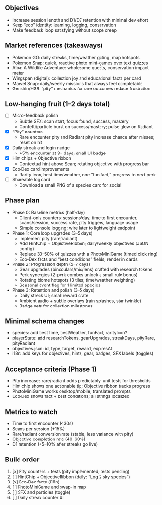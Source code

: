## Objectives
- Increase session length and D1/D7 retention with minimal dev effort
- Keep “eco” identity: learning, logging, conservation
- Make feedback loop satisfying without scope creep

## Market references (takeaways)
- Pokemon GO: daily streaks, time/weather gating, map hotspots
- Pokemon Snap: quick, reactive photo mini-games over text quizzes
- Alba: A Wildlife Adventure: wholesome quests, conservation impact meter
- Wingspan (digital): collection joy and educational facts per card
- Marvel Snap: daily/weekly missions that always feel completable
- Genshin/HSR: “pity” mechanics for rare outcomes reduce frustration

## Low-hanging fruit (1–2 days total)
- [ ] Micro-feedback polish
  - Subtle SFX: scan start, focus found, success, mastery
  - Confetti/particle burst on success/mastery; pulse glow on Radiant
- [x] “Pity” counters
  - Rare encounter pity and Radiant pity increase chance after misses; reset on hit
- [x] Daily streak and login nudge
  - +5% encounter at 3+ days; small UI badge
- [x] Hint chips + Objective ribbon
  - Contextual hint above Scan; rotating objective with progress bar
- [x] Eco‑Dex card improvements
  - Rarity icon, best time/weather, one “fun fact,” progress to next perk
- [ ] Shareable log card
  - Download a small PNG of a species card for social

## Phase plan
- Phase 0: Baseline metrics (half‑day)
  - Client-only counters: sessions/day, time to first encounter, scans/session, success rate, pity triggers, language usage
  - Simple console logging; wire later to lightweight endpoint
- Phase 1: Core loop upgrades (3–5 days)
  - Implement pity (rare/radiant)
  - Add HintChip + ObjectiveRibbon; daily/weekly objectives (JSON config)
  - Replace 30–50% of quizzes with a PhotoMiniGame (timed click ring)
  - Eco‑Dex facts and “best conditions” fields; render in cards
- Phase 2: Progression depth (5–7 days)
  - Gear upgrades (binoculars/mic/lens) crafted with research tokens
  - Perk synergies (2-perk combos unlock a small rule bonus)
  - Rotating biome hotspots (3 tiles; time/weather weighting)
  - Seasonal event flag for 1 limited species
- Phase 3: Retention and polish (3–5 days)
  - Daily streak UI; small reward crate
  - Ambient audio + subtle overlays (rain splashes, star twinkle)
  - Badge sets for collection milestones

## Minimal schema changes
- species: add bestTime, bestWeather, funFact, rarityIcon?
- playerState: add researchTokens, gearUpgrades, streakDays, pityRare, pityRadiant
- objectives.json: id, type, target, reward, expiresAt
- i18n: add keys for objectives, hints, gear, badges, SFX labels (toggles)

## Acceptance criteria (Phase 1)
- Pity increases rare/radiant odds predictably; unit tests for thresholds
- Hint chip shows one actionable tip; Objective ribbon tracks progress
- PhotoMiniGame works desktop/mobile; translated prompts
- Eco‑Dex shows fact + best conditions; all strings localized

## Metrics to watch
- Time to first encounter (<30s)
- Scans per session (+15%)
- Rare/radiant conversion rate (stable, less variance with pity)
- Objective completion rate (40–60%)
- D1 retention (+5–10% after streaks go live)

## Build order
1. [x] Pity counters + tests (pity implemented; tests pending)
2. [ ] HintChip + ObjectiveRibbon (daily: “Log 2 sky species”)
3. [x] Eco‑Dex facts (i18n)
4. [ ] PhotoMiniGame and swap-in map
5. [ ] SFX and particles (toggle)
6. [ ] Daily streak counter UI
